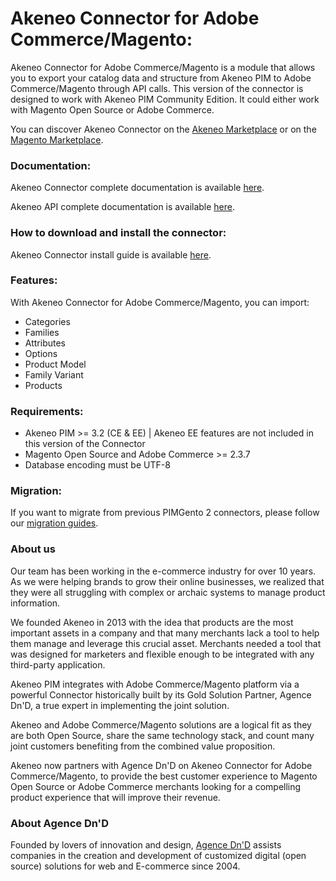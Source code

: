 # Akeneo Connector for Adobe Commerce/Magento:

Akeneo Connector for Adobe Commerce/Magento is a module that allows you to export your catalog data and structure from Akeneo PIM to Adobe Commerce/Magento through API calls. This version of the connector is designed to work with Akeneo PIM Community Edition. It could either work with Magento Open Source or Adobe Commerce.

You can discover Akeneo Connector on the [Akeneo Marketplace](https://marketplace.akeneo.com/extension/akeneo-connector-magento-2-community-edition) or on the [Magento Marketplace](https://marketplace.magento.com/akeneo-module-magento2-connector-community.html).

### Documentation:

Akeneo Connector complete documentation is available [here](https://help.akeneo.com/magento2-connector/v100/).

Akeneo API complete documentation is available [here](https://api.akeneo.com/).

### How to download and install the connector:

Akeneo Connector install guide is available [here](https://help.akeneo.com/magento2-connector/v100/articles/download-connector.html).

### Features:

With Akeneo Connector for Adobe Commerce/Magento, you can import:
* Categories
* Families
* Attributes
* Options
* Product Model
* Family Variant
* Products

### Requirements:

* Akeneo PIM >= 3.2 (CE & EE) | Akeneo EE features are not included in this version of the Connector
* Magento Open Source and Adobe Commerce >= 2.3.7
* Database encoding must be UTF-8

### Migration:

If you want to migrate from previous PIMGento 2 connectors, please follow our [migration guides](https://help.akeneo.com/magento2-connector/v100/articles/upgrade-connector.html).

### About us

Our team has been working in the e-commerce industry for over 10 years. As we were helping brands to grow their online businesses, we realized that they were all struggling with complex or archaic systems to manage product information.

We founded Akeneo in 2013 with the idea that products are the most important assets in a company and that many merchants lack a tool to help them manage and leverage this crucial asset. Merchants needed a tool that was designed for marketers and flexible enough to be integrated with any third-party application.

Akeneo PIM integrates with Adobe Commerce/Magento platform via a powerful Connector historically built by its Gold Solution Partner, Agence Dn'D, a true expert in implementing the joint solution.

Akeneo and Adobe Commerce/Magento solutions are a logical fit as they are both Open Source, share the same technology stack, and count many joint customers benefiting from the combined value proposition.

Akeneo now partners with Agence Dn'D on Akeneo Connector for Adobe Commerce/Magento, to provide the best customer experience to Magento Open Source or Adobe Commerce merchants looking for a compelling product experience that will improve their revenue.

### About Agence Dn'D

Founded by lovers of innovation and design, [Agence Dn'D](https://www.dnd.fr) assists companies in the creation and development of customized digital (open source) solutions for web and E-commerce since 2004.
